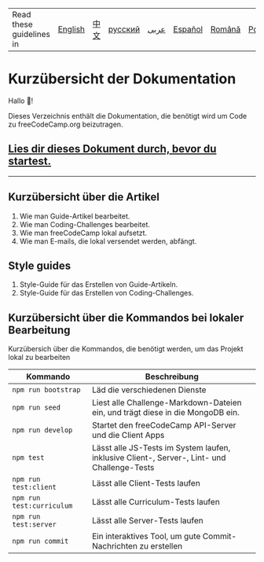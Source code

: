 <table>
    <tr>
        <td> Read these guidelines in </td>
        <td><a href="/docs/README.md"> English </a></td>
        <td><a href="/docs/chinese/README.md"> 中文 </a></td>
        <td><a href="/docs/russian/README.md"> русский </a></td>
        <td><a href="/docs/arabic/README.md"> عربى </a></td>
        <td><a href="/docs/spanish/README.md"> Español </a></td>
        <td><a href="/docs/romanian/README.md"> Română </a></td>
        <td><a href="/docs/portuguese/README.md"> Português </a></td>
        <td><a href="/docs/italian/CONTRIBUTING.md"> Italiano </a></td>
        <td><a href="README.md"> Deutsch </a></td>
    </tr>
</table>

# Kurzübersicht der Dokumentation

Hallo 👋!

Dieses Verzeichnis enthält die Dokumentation, die benötigt wird um Code zu freeCodeCamp.org beizutragen.

## [Lies dir dieses Dokument durch, bevor du startest.](/CONTRIBUTING.md)

---

## Kurzübersicht über die Artikel

1. Wie man Guide-Artikel bearbeitet.
2. Wie man Coding-Challenges bearbeitet.
3. Wie man freeCodeCamp lokal aufsetzt.
4. Wie man E-mails, die lokal versendet werden, abfängt.

## Style guides

1. Style-Guide für das Erstellen von Guide-Artikeln.
2. Style-Guide für das Erstellen von Coding-Challenges.

## Kurzübersicht über die Kommandos bei lokaler Bearbeitung

Kurzübersich über die Kommandos, die benötigt werden, um das Projekt lokal zu bearbeiten

| Kommando | Beschreibung |
| -------- | ------------ |
| `npm run bootstrap` | Läd die verschiedenen Dienste |
| `npm run seed` | Liest alle Challenge-Markdown-Dateien ein, und trägt diese in die MongoDB ein. |
| `npm run develop` | Startet den freeCodeCamp API-Server und die Client Apps |
| `npm test` | Lässt alle JS-Tests im System laufen, inklusive Client-, Server-, Lint- und Challenge-Tests |
| `npm run test:client` | Lässt alle Client-Tests laufen |
| `npm run test:curriculum` | Lässt alle Curriculum-Tests laufen |
| `npm run test:server` | Lässt alle Server-Tests laufen |
| `npm run commit` | Ein interaktives Tool, um gute Commit-Nachrichten zu erstellen |
